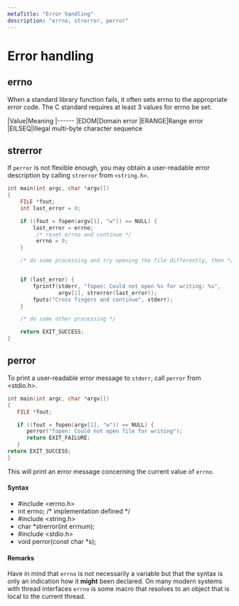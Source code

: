 ```yaml
---
metaTitle: "Error handling"
description: "errno, strerror, perror"
---
```


# Error handling



## errno


When a standard library function fails, it often sets errno to the appropriate error code. The C standard requires at least 3 values for errno be set:

|Value|Meaning
|------
|EDOM|Domain error
|ERANGE|Range error
|EILSEQ|Illegal multi-byte character sequence



## strerror


If `perror` is not flexible enough, you may obtain a user-readable error description by calling `strerror` from `<string.h>`.

```c
int main(int argc, char *argv[])
{
    FILE *fout;
    int last_error = 0;

    if ((fout = fopen(argv[1], "w")) == NULL) {
        last_error = errno;
         /* reset errno and continue */
         errno = 0;
    }

    /* do some processing and try opening the file differently, then */


    if (last_error) {
        fprintf(stderr, "fopen: Could not open %s for writing: %s", 
                argv[1], strerror(last_error));
        fputs("Cross fingers and continue", stderr);
    }

    /* do some other processing */

    return EXIT_SUCCESS;
}

```



## perror


To print a user-readable error message to `stderr`, call `perror` from <stdio.h>.

```c
int main(int argc, char *argv[])
{
   FILE *fout;

   if ((fout = fopen(argv[1], "w")) == NULL) {
      perror("fopen: Could not open file for writing");
      return EXIT_FAILURE;
   }
return EXIT_SUCCESS;
}

```

This will print an error message concerning the current value of `errno`.



#### Syntax


- #include <errno.h>
- int errno; /* implementation defined */
- #include <string.h>
- char *strerror(int errnum);
- #include <stdio.h>
- void perror(const char *s);



#### Remarks


Have in mind that `errno` is not necessarily a variable but that the syntax is only an indication how it **might** been declared. On many modern systems with thread interfaces `errno` is some macro that resolves to an object that is local to the current thread.

